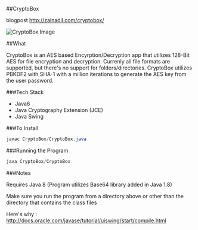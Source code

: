 ##CryptoBox

blogpost http://zainadil.com/cryptobox/

![CryptoBox Image](/CryptoBoxIMG.jpg "CryptoBox")

##What

CryptoBox is an AES based Encyrption/Decryption app that utilizes 128-Bit AES for file encryption and decryption. Currenly all file formats are supported, but there's no support for folders/directories. CryptoBox utilizes PBKDF2 with SHA-1 with a million iterations to generate the AES key from the user password.

###Tech Stack

- Java6
- Java Cryptography Extension (JCE)
- Java Swing

###To Install

```java
javac CryptoBox/CryptoBox.java
```

###Running the Program 

```java
java CryptoBox/CryptoBox
```

###Notes

Requires Java 8 (Program utilizes Base64 library added in Java 1.8)

Make sure you run the program from a directory above or other than the directory that contains the class files

Here's why : http://docs.oracle.com/javase/tutorial/uiswing/start/compile.html
